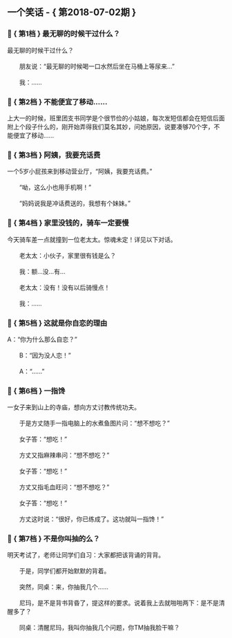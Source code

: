 ## 一个笑话 - { 第2018-07-02期 }
</hr>

### :jack_o_lantern: { 第1档 } 最无聊的时候干过什么？
最无聊的时候干过什么？<br/><br/>　　朋友说：“最无聊的时候喝一口水然后坐在马桶上等尿来...”<br/><br/>　　我：......


### :jack_o_lantern: { 第2档 } 不能便宜了移动……
上大一的时候，班里团支书同学是个很节俭的小姑娘，每次发短信都会在短信后面附上个段子什么的，刚开始弄得我们莫名其妙，问她原因，说要凑够70个字，不能便宜了移动……


### :jack_o_lantern: { 第3档 } 阿姨，我要充话费
一个5岁小屁孩来到移动营业厅，“阿姨，我要充话费。”<br/><br/>　　“呦，这么小也用手机啊！”<br/><br/>　　“妈妈说我是冲话费送的，我想有个妹妹。”


### :jack_o_lantern: { 第4档 } 家里没钱的，骑车一定要慢
今天骑车差一点就撞到一位老太太。惊魂未定！详见以下对话。<br/><br/>　　老太太：小伙子，家里很有钱是么？<br/><br/>　　我：额…没…有…<br/><br/>　　老太太：没有！没有以后骑慢点！<br/><br/>　　我：……


### :jack_o_lantern: { 第5档 } 这就是你自恋的理由
A：“你为什么那么自恋？”<br/><br/>　　B：“因为没人恋！”<br/><br/>　　A：“……”


### :jack_o_lantern: { 第6档 } 一指馋
一女子来到山上的寺庙，想向方丈讨教传统功夫。<br/><br/>　　于是方丈随手一指电脑上的水煮鱼图片问：“想不想吃？”<br/><br/>　　女子答：“想吃！”<br/><br/>　　方丈又指麻辣串问：“想不想吃？”<br/><br/>　　女子答：“想吃！”<br/><br/>　　方丈又指毛血旺问：“想不想吃？”<br/><br/>　　女子答：“想吃！”<br/><br/>　　方丈这时说：“很好，你已练成了。这功就叫一指馋！”


### :jack_o_lantern: { 第7档 } 不是你叫抽的么？
明天考试了，老师让同学们自习：大家都把该背诵的背背。<br/><br/>　　于是，同学们都开始默默的背着。<br/><br/>　　突然，同桌：来，你抽我几个……<br/><br/>　　尼玛，是不是背书背昏了，提这样的要求。说着我上去就啪啪两下：是不是清醒多了？<br/><br/>　　同桌：清醒尼玛，我叫你抽我几个问题，你TM抽我脸干嘛？

